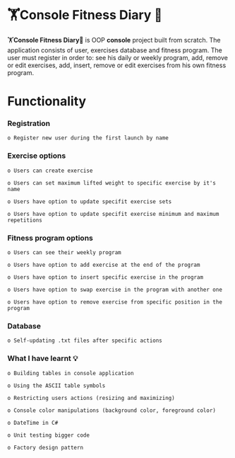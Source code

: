 # 🏋️Console Fitness Diary 📖

🏋️**Console Fitness Diary**📖 is OOP **console** project built from scratch. The application consists of user, exercises database and fitness program. The user must register in order to: see his daily or weekly program, add, remove or edit exercises, add, insert, remove or edit exercises from his own fitness program.

# Functionality


### Registration

	o Register new user during the first launch by name

### Exercise options

	o Users can create exercise

	o Users can set maximum lifted weight to specific exercise by it's name

	o Users have option to update specifit exercise sets

	o Users have option to update specifit exercise minimum and maximum repetitions

### Fitness program options

	o Users can see their weekly program

	o Users have option to add exercise at the end of the program

	o Users have option to insert specific exercise in the program

	o Users have option to swap exercise in the program with another one
	
	o Users have option to remove exercise from specific position in the program

### Database
	o Self-updating .txt files after specific actions
	
### What I have learnt 💡

	o Building tables in console application 
	
	o Using the ASCII table symbols

	o Restricting users actions (resizing and maximizing)
	
	o Console color manipulations (background color, foreground color)
	
	o DateTime in C#

	o Unit testing bigger code
	
	o Factory design pattern
	



